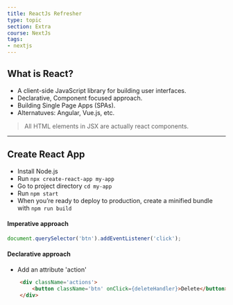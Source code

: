 ```yaml
---
title: ReactJs Refresher
type: topic
section: Extra
course: NextJs
tags: 
- nextjs
---
```

## What is React?
- A client-side JavaScript library for building user interfaces.
- Declarative, Component focused approach.
- Building Single Page Apps (SPAs).
- Alternatuves: Angular, Vue.js, etc.

> All HTML elements in JSX are actually react components.

---
## Create React App
- Install Node.js
- Run `npx create-react-app my-app`
- Go to project directory `cd my-app`
- Run `npm start`
- When you’re ready to deploy to production, create a minified bundle with `npm run build`

#### Imperative approach
```js
document.querySelector('btn').addEventListener('click');
```

#### Declarative approach
- Add an attribute 'action'

```html
    <div className='actions'>
        <button className='btn' onClick={deleteHandler}>Delete</button>
    </div>
```






